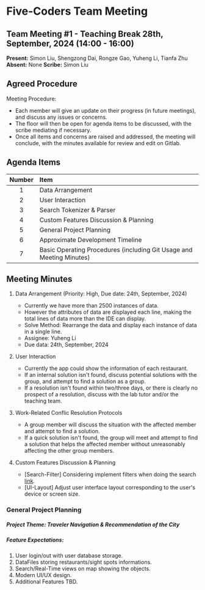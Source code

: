 # Five-Coders Team Meeting

## Team Meeting #1 - Teaching Break 28th, September, 2024 (14:00 - 16:00)
**Present:** Simon Liu, Shengzong Dai, Rongze Gao, Yuheng Li, Tianfa Zhu
**Absent:**
None
**Scribe:**
Simon Liu

## Agreed Procedure
Meeting Procedure:

- Each member will give an update on their progress (in future meetings), and discuss any issues or concerns.
- The floor will then be open for agenda items to be discussed, with the scribe mediating if necessary.
- Once all items and concerns are raised and addressed, the meeting will conclude, with the minutes available for review and edit on Gitlab.


## Agenda Items
| Number    |        Item |
|:---------:|:------------|
| 1 | Data Arrangement |
| 2 | User Interaction |
| 3 | Search Tokenizer & Parser |
| 4 | Custom Features Discussion & Planning |
| 5 | General Project Planning |
| 6 | Approximate Development Timeline |
| 7 | Basic Operating Procedures (including Git Usage and Meeting Minutes) |

## Meeting Minutes
1. Data Arrangement (Priority: High, Due date: 24th, September, 2024)

    - Currently we have more than 2500 instances of data.
    - However the attributes of data are displayed each line, making the total lines of data more than the IDE can display.
    - Solve Method: Rearrange the data and display each instance of data in a single line.
    - Assignee: Yuheng Li
    - Due data: 24th, September, 2024

2. User Interaction

    - Currently the app could show the information of each restaurant.
    - If an internal solution isn't found, discuss potential solutions with the group, and attempt to find a solution as a group.
    - If a resolution isn't found within two/three days, or there is clearly no prospect of a resolution, discuss with the lab tutor and/or the teaching team.

3. Work-Related Conflic Resolution Protocols

    - A group member will discuss the situation with the affected member and attempt to find a solution.
    - If a quick solution isn't found, the group will meet and attempt to find a solution that helps the affected member without unreasonably affecting the other group members.

4. Custom Features Discussion & Planning

    - [Search-Filter] Considering implement filters when doing the search [link](https://gitlab.cecs.anu.edu.au/u7810157/gp-24s2/-/blob/main/gpSpec/2_Features.md?ref_type=heads#:~:text=%5BSearch%2DInvalid%5D,this%20feature.%20(medium)).
    - [UI-Layout] Adjust user interface layout corresponding to the user's device or screen size.

### General Project Planning

##### Project Theme: Traveler Navigation & Recommendation of the City
##### Feature Expectations: 
1. User login/out with user database storage.
2. DataFiles storing restaurants/sight spots informations.
3. Search/Real-Time views on map showing the objects.
4. Modern UI/UX design.
5. Additional Features TBD.